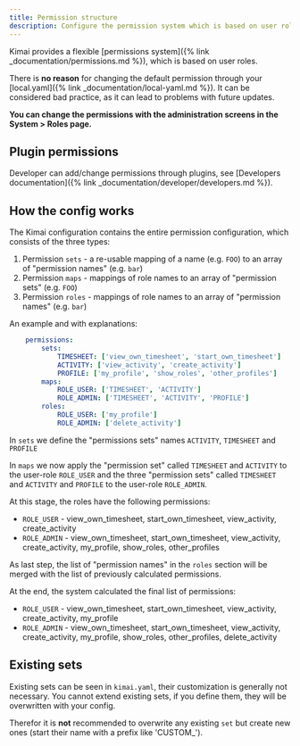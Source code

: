 ```yaml
---
title: Permission structure
description: Configure the permission system which is based on user roles 
---
```


Kimai provides a flexible [permissions system]({% link _documentation/permissions.md %}), which is based on user roles.  

There is **no reason** for changing the default permission through your [local.yaml]({% link _documentation/local-yaml.md %}).
It can be considered bad practice, as it can lead to problems with future updates.

**You can change the permissions with the administration screens in the System > Roles page.**

## Plugin permissions

Developer can add/change permissions through plugins, see [Developers documentation]({% link _documentation/developer/developers.md %}).

## How the config works

The Kimai configuration contains the entire permission configuration, which consists of the three types:

1. Permission `sets` - a re-usable mapping of a name (e.g. `FOO`) to an array of "permission names" (e.g. `bar`)
2. Permission `maps` - mappings of role names to an array of "permission sets" (e.g. `FOO`)
3. Permission `roles` - mappings of role names to an array of "permission names" (e.g. `bar`)

An example and with explanations:

```yaml
    permissions:
        sets:
            TIMESHEET: ['view_own_timesheet', 'start_own_timesheet']
            ACTIVITY: ['view_activity', 'create_activity']
            PROFILE: ['my_profile', 'show_roles', 'other_profiles']
        maps:
            ROLE_USER: ['TIMESHEET', 'ACTIVITY']
            ROLE_ADMIN: ['TIMESHEET', 'ACTIVITY', 'PROFILE']
        roles:
            ROLE_USER: ['my_profile']
            ROLE_ADMIN: ['delete_activity']
```

In `sets` we define the "permissions sets" names `ACTIVITY`, `TIMESHEET` and `PROFILE`
 
In `maps` we now apply the "permission set" called `TIMESHEET` and `ACTIVITY` to the user-role `ROLE_USER` 
and the three "permission sets" called `TIMESHEET` and `ACTIVITY` and `PROFILE` to the user-role `ROLE_ADMIN`.

At this stage, the roles have the following permissions:

- `ROLE_USER` - view_own_timesheet, start_own_timesheet, view_activity, create_activity
- `ROLE_ADMIN` - view_own_timesheet, start_own_timesheet, view_activity, create_activity, my_profile, show_roles, other_profiles

As last step, the list of "permission names" in the `roles` section will be merged with the list of previously calculated permissions.

At the end, the system calculated the final list of permissions:  

- `ROLE_USER` - view_own_timesheet, start_own_timesheet, view_activity, create_activity, my_profile
- `ROLE_ADMIN` - view_own_timesheet, start_own_timesheet, view_activity, create_activity, my_profile, show_roles, other_profiles, delete_activity

## Existing sets

Existing sets can be seen in `kimai.yaml`, their customization is generally not necessary. 
You cannot extend existing sets, if you define them, they will be overwritten with your config.

Therefor it is **not** recommended to overwrite any existing `set` but create new ones (start their name with a prefix like 'CUSTOM_').
